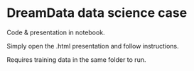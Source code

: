 # DreamData data science case

Code & presentation in notebook.

Simply open the .html presentation and follow instructions.

Requires training data in the same folder to run.

